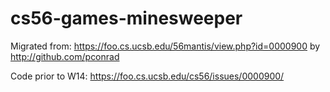 cs56-games-minesweeper
======================


Migrated from: https://foo.cs.ucsb.edu/56mantis/view.php?id=0000900 by http://github.com/pconrad

Code prior to W14: https://foo.cs.ucsb.edu/cs56/issues/0000900/

